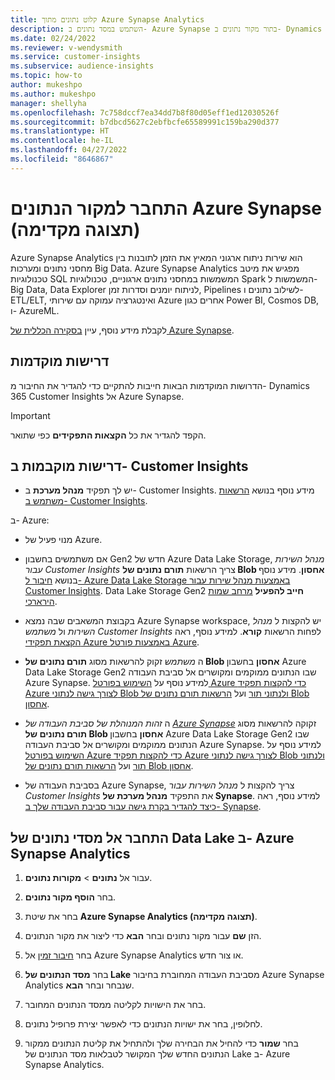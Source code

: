 ```yaml
---
title: קלוט נתונים מתוך Azure Synapse Analytics
description: השתמש במסד נתונים ב- Azure Synapse בתור מקור נתונים ב- Dynamics 365 Customer Insights.
ms.date: 02/24/2022
ms.reviewer: v-wendysmith
ms.service: customer-insights
ms.subservice: audience-insights
ms.topic: how-to
author: mukeshpo
ms.author: mukeshpo
manager: shellyha
ms.openlocfilehash: 7c758dccf7ea34dd7b8f80d05eff1ed12030526f
ms.sourcegitcommit: b7dbcd5627c2ebfbcfe65589991c159ba290d377
ms.translationtype: HT
ms.contentlocale: he-IL
ms.lasthandoff: 04/27/2022
ms.locfileid: "8646867"
---
```

# <a name="connect-an-azure-synapse-data-source-preview"></a>התחבר למקור הנתונים Azure Synapse (תצוגה מקדימה)

Azure Synapse Analytics הוא שירות ניתוח ארגוני המאיץ את הזמן לתובנות בין מחסני נתונים ומערכות Big Data. Azure Synapse Analytics מפגיש את מיטב טכנולוגיות SQL המשמשות במחסני נתונים ארגוניים, טכנולוגיות Spark המשמשות ל-Big Data,‏ Data Explorer לניתוח יומנים וסדרות זמן, Pipelines לשילוב נתונים ו-ETL/ELT, ואינטגרציה עמוקה עם שירותי Azure אחרים כגון Power BI, Cosmos DB, ו- AzureML.

לקבלת מידע נוסף, עיין [ בסקירה הכללית של Azure Synapse](/azure/synapse-analytics/overview-what-is).

## <a name="prerequisites"></a>דרישות מוקדמות

הדרושות המוקדמות הבאות חייבות להתקיים כדי להגדיר את החיבור מ- Dynamics 365 Customer Insights אל Azure Synapse.

> [!IMPORTANT]
> הקפד להגדיר את כל **הקצאות התפקידים** כפי שתואר.  

## <a name="prerequisites-in-customer-insights"></a>דרישות מוקבמות ב- Customer Insights

* יש לך תפקיד **מנהל מערכת** ב- Customer Insights. מידע נוסף בנושא [הרשאות משתמש ב- Customer Insights](permissions.md#assign-roles-and-permissions).

ב- Azure: 

- מנוי פעיל של Azure.

- אם משתמשים בחשבון Gen2 חדש של Azure Data Lake Storage, *מנהל השירות עבור Customer Insights* צריך הרשאות **תורם נתונים של Blob אחסון**. מידע נוסף בנושא [חיבור ל- Azure Data Lake Storage באמצעות מנהל שירות עבור Customer Insights](connect-service-principal.md). Data Lake Storage Gen2 **חייב להפעיל** [מרחב שמות הירארכי](/azure/storage/blobs/data-lake-storage-namespace).

- בקבוצת המשאבים שבה נמצא Azure Synapse workspace, יש להקצות ל *מנהל השירות* ול *משתמש Customer Insights* לפחות הרשאות **קורא**. למידע נוסף, ראה [הקצאת תפקידי Azure באמצעות פורטל Azure](/azure/role-based-access-control/role-assignments-portal).

- ה *משתמש* זקוק להרשאות מסוג **תורם נתונים של Blob אחסון** בחשבון Azure Data Lake Storage Gen2 שבו הנתונים ממוקמים ומקושרים אל סביבת העבודה Azure Synapse. למידע נוסף על [השימוש בפורטל Azure כדי להקצות תפקיד Azure לצורך גישה לנתוני Blob ולנתוני תור](/azure/storage/common/storage-auth-aad-rbac-portal) ועל [הרשאות תורם נתונים של Blob אחסון](/azure/role-based-access-control/built-in-roles#storage-blob-data-contributor).

- ה *זהות המנוהלת של סביבת העבודה של [Azure Synapse](/azure/synapse-analytics/security/synapse-workspace-managed-identity)* זקוקה להרשאות מסוג **תורם נתונים של Blob אחסון** בחשבון Azure Data Lake Storage  Gen2 שבו הנתונים ממוקמים ומקושרים אל סביבת העבודה Azure Synapse. למידע נוסף על [השימוש בפורטל Azure כדי להקצות תפקיד Azure לצורך גישה לנתוני Blob ולנתוני תור](/azure/storage/common/storage-auth-aad-rbac-portal) ועל [הרשאות תורם נתונים של Blob אחסון](/azure/role-based-access-control/built-in-roles#storage-blob-data-contributor).

- בסביבת העבודה של Azure Synapse, צריך להקצות ל *מנהל השירות עבור Customer Insights* את התפקיד **מנהל מערכת של Synapse**. למידע נוסף, ראה [כיצד להגדיר בקרת גישה עבור סביבת העבודה שלך ב- Synapse](/azure/synapse-analytics/security/how-to-set-up-access-control).

## <a name="connect-to-data-lake-databases-in-azure-synapse-analytics"></a>התחבר אל מסדי נתונים של Data Lake ב- Azure Synapse Analytics

1. עבור אל **נתונים** > **מקורות נתונים**.

1. בחר **הוסף מקור נתונים**.

1. בחר את שיטת **Azure Synapse Analytics (תצוגה מקדימה)**.

1. הזן **שם** עבור מקור נתונים ובחר **הבא** כדי ליצור את מקור הנתונים. 

1. בחר [חיבור זמין](connections.md) אל Azure Synapse Analytics או צור חדש.

1. בחר **מסד הנתונים של Lake** מסביבת העבודה המחוברת בחיבור Azure Synapse Analytics שנבחר ובחר **הבא**.

1. בחר את הישויות לקליטה ממסד הנתונים המחובר. 

1. לחלופין, בחר את ישויות הנתונים כדי לאפשר יצירת פרופיל נתונים. 

1. בחר **שמור** כדי להחיל את הבחירה שלך ולהתחיל את קליטת הנתונים ממקור הנתונים החדש שלך המקושר לטבלאות מסד הנתונים של Lake ב- Azure Synapse Analytics.
